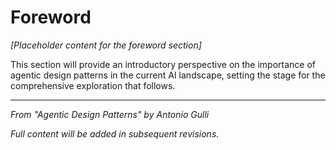 # Foreword

*[Placeholder content for the foreword section]*

This section will provide an introductory perspective on the importance of agentic design patterns in the current AI landscape, setting the stage for the comprehensive exploration that follows.

---

*From "Agentic Design Patterns" by Antonio Gulli*

*Full content will be added in subsequent revisions.*